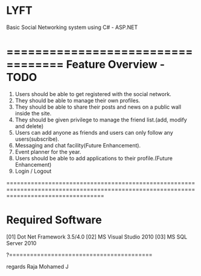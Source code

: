 LYFT
====

Basic Social Networking system using C# - ASP.NET

==================================
Feature Overview - TODO
==========================
 
 01.  Users should be able to get registered with the social network.
 02.  They should be able to manage their own profiles.
 03.  They should be able to share their posts and news on a public wall inside the site.
 04.  They should be given privilege to manage the friend list.(add, modify and delete)
 05.  Users can add anyone as friends and users can only follow any users(subscribe).
 06.  Messaging and chat facility(Future Enhancement).
 07.  Event planner for the year.
 08.  Users should be able to add applications to their profile.(Future Enhancement)
 09.  Login / Logout    

========================================================================================================================================

Required Software
=======================
[01] Dot Net Framework 3.5/4.0
[02] MS Visual Studio 2010
[03] MS SQL Server 2010

?=========================================



regards
Raja Mohamed J

